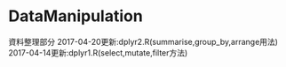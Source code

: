 # DataManipulation
資料整理部分
2017-04-20更新:dplyr2.R(summarise,group_by,arrange用法)
<br>
2017-04-14更新:dplyr1.R(select,mutate,filter方法)

